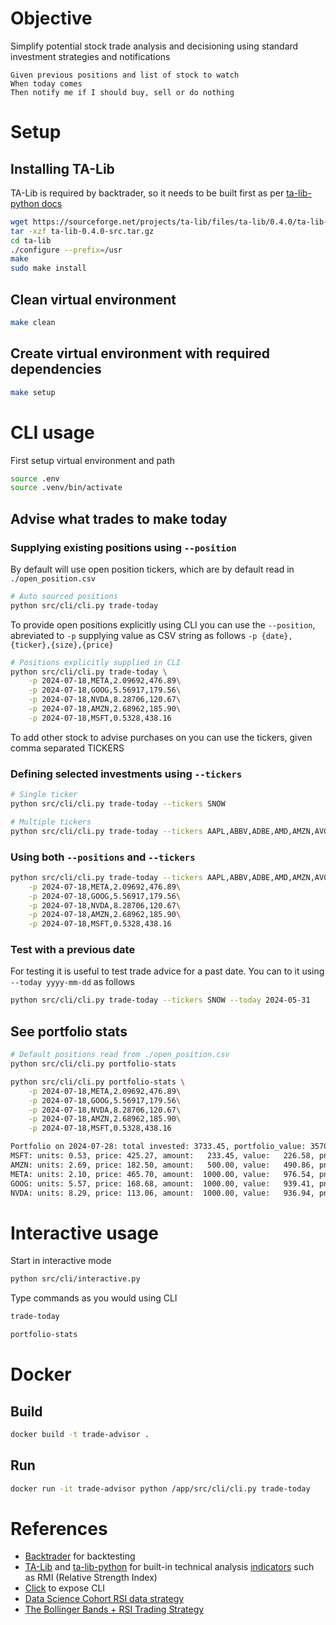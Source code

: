 # Objective
Simplify potential stock trade analysis and decisioning using standard investment strategies and notifications

```gherkin
Given previous positions and list of stock to watch
When today comes
Then notify me if I should buy, sell or do nothing
```

# Setup
## Installing TA-Lib
TA-Lib is required by backtrader, so it needs to be built first as per [ta-lib-python docs](https://github.com/TA-Lib/ta-lib-python?tab=readme-ov-file#linux)

```sh
wget https://sourceforge.net/projects/ta-lib/files/ta-lib/0.4.0/ta-lib-0.4.0-src.tar.gz/download
tar -xzf ta-lib-0.4.0-src.tar.gz
cd ta-lib
./configure --prefix=/usr
make
sudo make install
```

## Clean virtual environment
```sh
make clean
```

## Create virtual environment with required dependencies

```sh
make setup
```

# CLI usage

First setup virtual environment and path
```sh
source .env
source .venv/bin/activate
```

## Advise what trades to make today

### Supplying existing positions using `--position`
By default will use open position tickers, which are by default read in `./open_position.csv`

```sh
# Auto sourced positions
python src/cli/cli.py trade-today
```
To provide open positions explicitly using CLI you can use the `--position`, abreviated to `-p` supplying value as CSV string as follows `-p {date},{ticker},{size},{price}`

```sh
# Positions explicitly supplied in CLI 
python src/cli/cli.py trade-today \
    -p 2024-07-18,META,2.09692,476.89\
    -p 2024-07-18,GOOG,5.56917,179.56\
    -p 2024-07-18,NVDA,8.28706,120.67\
    -p 2024-07-18,AMZN,2.68962,185.90\
    -p 2024-07-18,MSFT,0.5328,438.16
```

To add other stock to advise purchases on you can use the tickers, given comma separated TICKERS 

### Defining selected investments using `--tickers`

```sh
# Single ticker
python src/cli/cli.py trade-today --tickers SNOW
```

```sh
# Multiple tickers
python src/cli/cli.py trade-today --tickers AAPL,ABBV,ADBE,AMD,AMZN,AVGO,BAC,BRK-B,COST,CRM,CVX,GOOG,HD,JNJ,JPM,KO,LLY,MA,META,MRK,MSFT,NFLX,NVDA,ORCL,PEP,PFE,PG,TMO,TSLA,UNH,V,WMT,XOM
```

### Using both `--positions` and `--tickers`
```sh
python src/cli/cli.py trade-today --tickers AAPL,ABBV,ADBE,AMD,AMZN,AVGO,BAC,BRK-B,COST,CRM,CVX,GOOG,HD,JNJ,JPM,KO,LLY,MA,META,MRK,MSFT,NFLX,NVDA,ORCL,PEP,PFE,PG,TMO,TSLA,UNH,V,WMT,XOM \
    -p 2024-07-18,META,2.09692,476.89\
    -p 2024-07-18,GOOG,5.56917,179.56\
    -p 2024-07-18,NVDA,8.28706,120.67\
    -p 2024-07-18,AMZN,2.68962,185.90\
    -p 2024-07-18,MSFT,0.5328,438.16
```

### Test with a previous date

For testing it is useful to test trade advice for a past date. You can to it using `--today yyyy-mm-dd` as follows 
```sh
python src/cli/cli.py trade-today --tickers SNOW --today 2024-05-31
```

## See portfolio stats

```sh
# Default positions read from ./open_position.csv
python src/cli/cli.py portfolio-stats
```

```sh
python src/cli/cli.py portfolio-stats \
    -p 2024-07-18,META,2.09692,476.89\
    -p 2024-07-18,GOOG,5.56917,179.56\
    -p 2024-07-18,NVDA,8.28706,120.67\
    -p 2024-07-18,AMZN,2.68962,185.90\
    -p 2024-07-18,MSFT,0.5328,438.16
```

```sh
Portfolio on 2024-07-28: total invested: 3733.45, portfolio_value: 3570.32, pnl: -163.13, pnl_pct: -4.37%
MSFT: units: 0.53, price: 425.27, amount:   233.45, value:   226.58, pnl:  -6.87, pnl_pct:  -2.94%
AMZN: units: 2.69, price: 182.50, amount:   500.00, value:   490.86, pnl:  -9.14, pnl_pct:  -1.83%
META: units: 2.10, price: 465.70, amount:  1000.00, value:   976.54, pnl: -23.46, pnl_pct:  -2.35%
GOOG: units: 5.57, price: 168.68, amount:  1000.00, value:   939.41, pnl: -60.59, pnl_pct:  -6.06%
NVDA: units: 8.29, price: 113.06, amount:  1000.00, value:   936.94, pnl: -63.06, pnl_pct:  -6.31%
```


# Interactive usage
Start in interactive mode
```sh
python src/cli/interactive.py
```

Type commands as you would using CLI
```sh
trade-today
```

```sh
portfolio-stats
```

# Docker 

## Build
```sh
docker build -t trade-advisor .
```

## Run
```sh
docker run -it trade-advisor python /app/src/cli/cli.py trade-today
```

# References

* [Backtrader](https://www.backtrader.com/docu/quickstart/quickstart/#using-the-platform) for backtesting
* [TA-Lib](https://ta-lib.org/) and [ta-lib-python](https://github.com/ta-lib/ta-lib-python) for built-in technical analysis [indicators](https://ta-lib.org/functions/) such as RMI (Relative Strength Index)
* [Click](https://click.palletsprojects.com) to expose CLI
* [Data Science Cohort RSI data strategy](https://github.com/Worlddatascience/DataScienceCohort/blob/refs%2Fheads%2Fmaster/9_How_to_Backtest_a_Relative_Strength_index_Strategy%C2%B6.ipynb)
* [The Bollinger Bands + RSI Trading Strategy](https://blackwellglobal.com/the-bollinger-bands-rsi-trading-strategy/)
